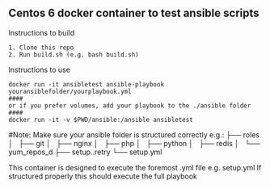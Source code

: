 ## Centos 6 docker container to test ansible scripts

Instructions to build
```
1. Clone this repo
2. Run build.sh (e.g. bash build.sh)
```

Instructions to use

```
docker run -it ansibletest ansible-playbook youransiblefolder/yourplaybook.yml
####
or if you prefer volumes, add your playbook to the ./ansible folder
####
docker run -it -v $PWD/ansible:/ansible ansibletest
```

#Note:
 Make sure your ansible folder is structured correctly e.g.:
├── roles
│   ├── git
│   ├── nginx
│   ├── php
│   ├── python
│   ├── redis
│   └── yum_repos_d
├── setup..retry
└── setup.yml

This container is designed to execute the foremost .yml file e.g. setup.yml
If structured properly this should execute the full playbook

